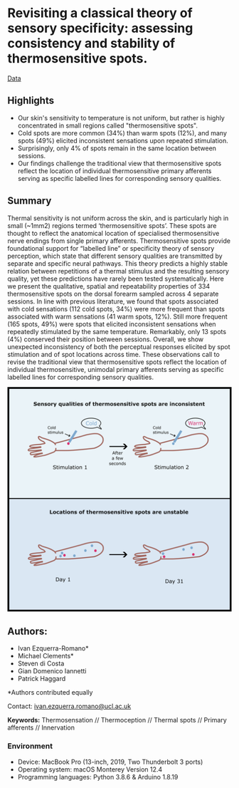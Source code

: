# Revisiting a classical theory of sensory specificity: assessing consistency and stability of thermosensitive spots.
[Data](data/)

## Highlights
* Our skin's sensitivity to temperature is not uniform, but rather is highly concentrated in small regions called "thermosensitive spots".
* Cold spots are more common (34%) than warm spots (12%), and many spots (49%) elicited inconsistent sensations upon repeated stimulation.
* Surprisingly, only 4% of spots remain in the same location between sessions.
* Our findings challenge the traditional view that thermosensitive spots reflect the location of individual thermosensitive primary afferents serving as specific labelled lines for corresponding sensory qualities.

## Summary
Thermal sensitivity is not uniform across the skin, and is particularly high in small (~1mm2) regions termed ‘thermosensitive spots’. These spots are thought to reflect the anatomical location of specialised thermosensitive nerve endings from single primary afferents. Thermosensitive spots provide foundational support for “labelled line” or specificity theory of sensory perception, which state that different sensory qualities are transmitted by separate and specific neural pathways. This theory predicts a highly stable relation between repetitions of a thermal stimulus and the resulting sensory quality, yet these predictions have rarely been tested systematically. Here we present the qualitative, spatial and repeatability properties of 334 thermosensitive spots on the dorsal forearm sampled across 4 separate sessions. In line with previous literature, we found that spots associated with cold sensations (112 cold spots, 34%) were more frequent than spots associated with warm sensations (41 warm spots, 12%). Still more frequent (165 spots, 49%) were spots that elicited inconsistent sensations when repeatedly stimulated by the same temperature. Remarkably, only 13 spots (4%) conserved their position between sessions. Overall, we show unexpected inconsistency of both the perceptual responses elicited by spot stimulation and of spot locations across time. These observations call to revise the traditional view that thermosensitive spots reflect the location of individual thermosensitive, unimodal primary afferents serving as specific labelled lines for corresponding sensory qualities.

![Highlights in graphical format](./graphical_abstract.png "Graphical abstract")


## Authors:
- Ivan Ezquerra-Romano*
- Michael Clements*
- Steven di Costa
- Gian Domenico Iannetti
- Patrick Haggard

*Authors contributed equally

Contact: [ivan.ezquerra.romano@ucl.ac.uk](mailto:ivan.ezquerra.romano@ucl.ac.uk)

**Keywords:** Thermosensation // Thermoception // Thermal spots // Primary afferents // Innervation


### Environment
- Device: MacBook Pro (13-inch, 2019, Two Thunderbolt 3 ports)
- Operating system: macOS Monterey Version 12.4
- Programming languages: Python 3.8.6 & Arduino 1.8.19
